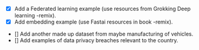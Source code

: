 * [x] Add a Federated learning example (use resources from Grokking Deep learning -remix).   
* [x] Add embedding example (use Fastai resources in book -remix).   
* [] Add another made up dataset from maybe manufacturing of vehicles.   
* [] Add examples of data privacy breaches relevant to the country.   